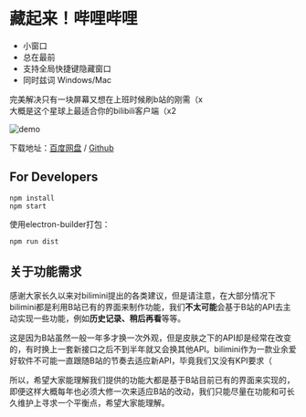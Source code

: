 # 藏起来！哔哩哔哩

+ 小窗口
+ 总在最前
+ 支持全局快捷键隐藏窗口
+ 同时兹词 Windows/Mac

完美解决只有一块屏幕又想在上班时候刷b站的刚需（x   
大概是这个星球上最适合你的bilibili客户端（x2

![demo](https://github.com/chitosai/bilimini/blob/master/images/demo.gif)

下载地址：[百度网盘](https://pan.baidu.com/s/1jIHnRk6) / [Github](https://github.com/chitosai/bilimini/releases)


## For Developers

```
npm install   
npm start
```

使用electron-builder打包：

```
npm run dist
```


## 关于功能需求

感谢大家长久以来对bilimini提出的各类建议，但是请注意，在大部分情况下bilimini都是利用B站已有的界面来制作功能，我们**不太可能**会基于B站的API去主动实现一些功能，例如**历史记录、稍后再看**等等。     

这是因为B站虽然一般一年多才换一次外观，但是皮肤之下的API却是经常在改变的，有时换上一套新接口之后不到半年就又会换其他API。bilimini作为一款业余爱好软件不可能一直跟随B站的节奏去适应新API，毕竟我们又没有KPI要求（     

所以，希望大家能理解我们提供的功能大都是基于B站目前已有的界面来实现的，即便这样大概每年也必须大修一次来适应B站的改动，我们只能尽量在功能和可长久维护上寻求一个平衡点，希望大家能理解。